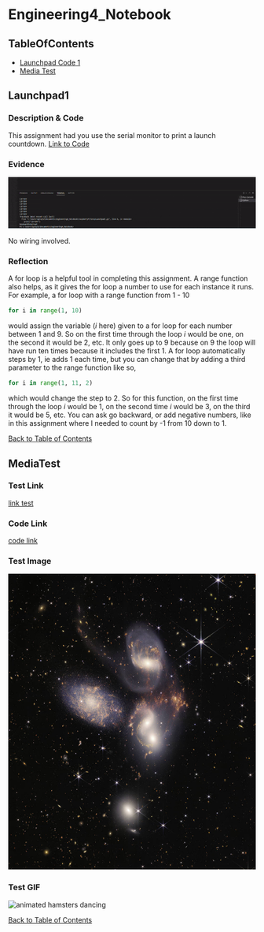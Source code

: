 # Engineering4_Notebook


## TableOfContents
* [Launchpad Code 1](#Launchpad1)
* [Media Test](#MediaTest)

## Launchpad1

### Description & Code
This assignment had you use the serial monitor to print a launch countdown.
[Link to Code](https://github.com/lgray52/Engineering4_Notebook/blob/main/raspberryPi/GrayLaunchpad1.py)

### Evidence
![countdown from 10 to liftoff in VS Code terminal](https://github.com/lgray52/Engineering4_Notebook/blob/main/images/countdownEvidence.gif)

No wiring involved.

### Reflection
A for loop is a helpful tool in completing this assignment. A range function also helps, as it gives the for loop a number to use for each instance it runs. For example, a for loop with a range function from 1 - 10 
```python 
for i in range(1, 10)
```
would assign the variable (*i* here) given to a for loop for each number between 1 and 9. So on the first time through the loop *i* would be one, on the second it would be 2, etc. It only goes up to 9 because on 9 the loop will have run ten times because it includes the first 1. A for loop automatically steps by 1, ie adds 1 each time, but you can change that by adding a third parameter to the range function like so,
``` python
for i in range(1, 11, 2)
```
which would change the step to 2. So for this function, on the first time through the loop *i* would be 1, on the second time *i* would be 3, on the third it would be 5, etc. You can ask go backward, or add negative numbers, like in this assignment where I needed to count by -1 from 10 down to 1. 

[Back to Table of Contents](#Table_of_Contents)

## MediaTest

### Test Link
[link test](https://www.webhamster.com/)

### Code Link
[code link](https://github.com/lgray52/Engineering4_Notebook/blob/main/raspberryPi/test.py)

### Test Image
<img src="images/stephans_quintet.jpg" alt="NASA Webb telescope image of Stephan's Quintet, five galxies nearby in Earth's sky" height="600">

### Test GIF
<img src="images/hamster_dance.gif" alt="animated hamsters dancing" height="300">

[Back to Table of Contents](#TableOfContents)

